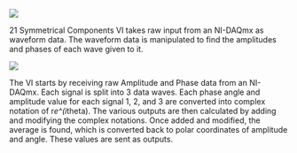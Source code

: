 ﻿

![](https://lh5.googleusercontent.com/u5OGEt3TxASniXu4zBv-mOuzkuY3toTKCMCoFYC_Nc7cLv-UqDZKdmJgIlCySIE9L9PFcRulF8jRenNeqpWbFwKWBNohsihtqZUd3ZAc8600nHVcMr5AyPnY-2kV4-ejf4qjEl54)

21 Symmetrical Components VI takes raw input from an NI-DAQmx as waveform data. The waveform data is manipulated to find the amplitudes and phases of each wave given to it.

  
  
  
  
  
  
  
  
  
  
  
  
  
  
  
  
  
  
  
  
![](https://lh5.googleusercontent.com/n-AH0ctZJuVR5bbY6z6eCNm5tFsxZi2NH5vS7Cq0Vv3EXzt7RxMXJa-Mj56C_5TmTUdngX5gCk4ILhPr9sgRKpG5T6U4htszo9ST-1YBnLMvB81ywD5l1oYa41YmN4l0px154z_T)

The VI starts by receiving raw Amplitude and Phase data from an NI-DAQmx. Each signal is split into 3 data waves. Each phase angle and amplitude value for each signal 1, 2, and 3 are converted into complex notation of r*e^(i*theta). The various outputs are then calculated by adding and modifying the complex notations. Once added and modified, the average is found, which is converted back to polar coordinates of amplitude and angle. These values are sent as outputs.
